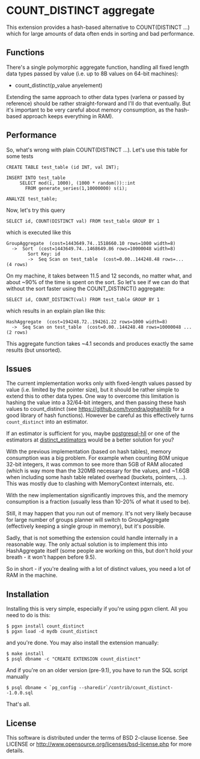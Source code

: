 COUNT_DISTINCT aggregate
========================
This extension provides a hash-based alternative to COUNT(DISTINCT ...)
which for large amounts of data often ends in sorting and bad performance.

Functions
---------
There's a single polymorphic aggregate function, handling all fixed length
data types passed by value (i.e. up to 8B values on 64-bit machines):

* count_distinct(p_value anyelement)

Extending the same approach to other data types (varlena or passed by
reference) should be rather straight-forward and I'll do that eventually.
But it's important to be very careful about memory consumption, as the
hash-based approach keeps everything in RAM).


Performance
-----------
So, what's wrong with plain COUNT(DISTINCT ...). Let's use this table
for some tests

    CREATE TABLE test_table (id INT, val INT);
    
    INSERT INTO test_table
         SELECT mod(i, 1000), (1000 * random())::int
           FROM generate_series(1,10000000) s(i);
    
    ANALYZE test_table;
    
Now, let's try this query

    SELECT id, COUNT(DISTINCT val) FROM test_table GROUP BY 1
    
which is executed like this

    GroupAggregate  (cost=1443649.74..1518660.10 rows=1000 width=8)
      ->  Sort  (cost=1443649.74..1468649.86 rows=10000048 width=8)
            Sort Key: id
            ->  Seq Scan on test_table  (cost=0.00..144248.48 rows=...
    (4 rows)

On my machine, it takes between 11.5 and 12 seconds, no matter what, and 
about ~90% of the time is spent on the sort. So let's see if we can do
that without the sort faster using the COUNT_DISTINCT() aggregate:

    SELECT id, COUNT_DISTINCT(val) FROM test_table GROUP BY 1

which results in an explain plan like this:
    
    HashAggregate  (cost=194248.72..194261.22 rows=1000 width=8)
      ->  Seq Scan on test_table  (cost=0.00..144248.48 rows=10000048 ...
    (2 rows)

This aggregate function takes ~4.1 seconds and produces exactly the same
results (but unsorted).


Issues
------
The current implementation works only with fixed-length values passed by
value (i.e. limited by the pointer size), but it should be rather simple
to extend this to other data types. One way to overcome this limitation
is hashing the value into a 32/64-bit integers, and then passing these
hash values to count_distinct (see https://github.com/tvondra/pghashlib
for a good library of hash functions). However be careful as this
effectively turns `count_distinct` into an estimator.

If an estimator is sufficient for you, maybe
[postgresql-hll](https://github.com/aggregateknowledge/postgresql-hll)
or one of the estimators at [distinct_estimators](https://github.com/tvondra/distinct_estimators)
would be a better solution for you?


With the previous implementation (based on hash tables), memory consumption
was a big problem. For example when counting 80M unique 32-bit integers,
it was common to see more than 5GB of RAM allocated (which is way more than
the 320MB necessary for the values, and ~1.6GB when including some hash
table related overhead (buckets, pointers, ...). This was mostly due to
clashing with MemoryContext internals, etc.

With the new implementation significantly improves this, and the memory
consumption is a fraction (usually less than 10-20% of what it used to be).


Still, it may happen that you run out of memory. It's not very likely
because for large number of groups planner will switch to GroupAggregate
(effectively keeping a single group in memory), but it's possible.

Sadly, that is not something the extension could handle internally in
a reasonable way. The only actual solution is to implement this into
HashAggregate itself (some people are working on this, but don't hold
your breath - it won't happen before 9.5).

So in short - if you're dealing with a lot of distinct values, you need
a lot of RAM in the machine.


Installation
------------
Installing this is very simple, especially if you're using pgxn client.
All you need to do is this:

    $ pgxn install count_distinct
    $ pgxn load -d mydb count_distinct

and you're done. You may also install the extension manually:

    $ make install
    $ psql dbname -c "CREATE EXTENSION count_distinct"

And if you're on an older version (pre-9.1), you have to run the SQL
script manually

    $ psql dbname < `pg_config --sharedir`/contrib/count_distinct--1.0.0.sql

That's all.


License
-------
This software is distributed under the terms of BSD 2-clause license.
See LICENSE or http://www.opensource.org/licenses/bsd-license.php for
more details.
